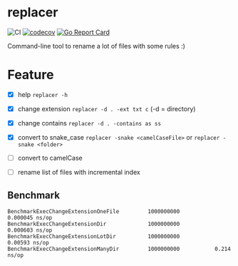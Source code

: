 # replacer 
![CI](https://github.com/guerinoni/replacer/workflows/CI/badge.svg)
[![codecov](https://codecov.io/gh/guerinoni/replacer/branch/master/graph/badge.svg)](https://codecov.io/gh/guerinoni/replacer)
[![Go Report Card](https://goreportcard.com/badge/github.com/guerinoni/replacer)](https://goreportcard.com/report/github.com/guerinoni/replacer)

Command-line tool to rename a lot of files with some rules :)

# Feature

- [x] help  `replacer -h`
- [x] change extension `replacer -d . -ext txt c` (-d = directory)
- [x] change contains `replacer -d . -contains as ss`
- [x] convert to snake_case `replacer -snake <camelCaseFile>` or `replacer -snake <folder>`
- [ ] convert to camelCase
- [ ] rename list of files with incremental index


## Benchmark

```
BenchmarkExecChangeExtensionOneFile        	1000000000	         0.000045 ns/op
BenchmarkExecChangeExtensionDir            	1000000000	         0.000603 ns/op
BenchmarkExecChangeExtensionLotDir      	1000000000	         0.00593 ns/op
BenchmarkExecChangeExtensionManyDir        	1000000000	         0.214 ns/op
```